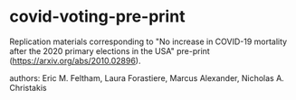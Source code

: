 # covid-voting-pre-print
Replication materials corresponding to "No increase in COVID-19 mortality after the 2020 primary elections in the USA" pre-print (https://arxiv.org/abs/2010.02896).

authors:
Eric M. Feltham, Laura Forastiere, Marcus Alexander, Nicholas A. Christakis
